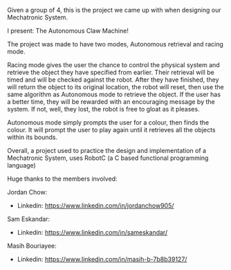 Given a group of 4, this is the project we came up with when designing our Mechatronic System.

I present: The Autonomous Claw Machine!

The project was made to have two modes, Autonomous retrieval and racing mode.

Racing mode gives the user the chance to control the physical system and retrieve the object they have specified from earlier. Their retrieval will be timed and will be checked against the robot.
After they have finished, they will return the object to its original location, the robot will reset, then use the same algorithm as Autonomous mode to retrieve the object.
If the user has a better time, they will be rewarded with an encouraging message by the system. If not, well, they lost, the robot is free to gloat as it pleases.

Autonomous mode simply prompts the user for a colour, then finds the colour. It will prompt the user to play again until it retrieves all the objects within its bounds.

Overall, a project used to practice the design and implementation of a Mechatronic System, uses RobotC (a C based functional programming language)

Huge thanks to the members involved:

Jordan Chow: 
  - Linkedin: https://www.linkedin.com/in/jordanchow905/ 
  
Sam Eskandar: 
  - Linkedin: https://www.linkedin.com/in/sameskandar/
  
Masih Bouriayee: 
  - Linkedin: https://www.linkedin.com/in/masih-b-7b8b39127/
